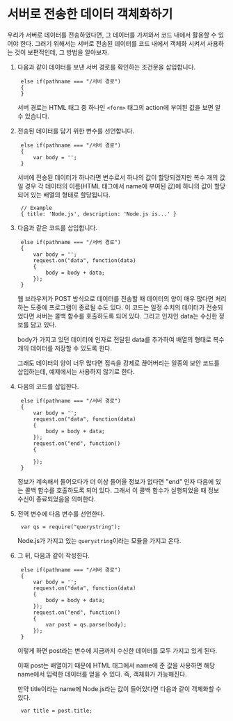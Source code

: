# 서버로 전송한 데이터 객체화하기
  
우리가 서버로 데이터를 전송하였다면, 그 데이터를 가져와서 코드 내에서 활용할 수 있어야 한다. 그러기 위해서는 서버로 전송된 데이터를 코드 내에서 객체화 시켜서 사용하는 것이 보편적인데, 그 방법을 알아보자.  
  
1. 다음과 같이 데이터를 보낸 서버 경로를 확인하는 조건문을 삽입합니다.  
  
        else if(pathname === "/서버 경로")
        {
        }
    
    서버 경로는 HTML 태그 중 하나인 `<form>` 태그의 action에 부여된 값을 보면 알 수 있습니다.  
  
2. 전송된 데이터를 담기 위한 변수를 선언합니다.  
  
        else if(pathname === "/서버 경로")
        {
            var body = '';
        }
  
    서버에 전송된 데이터가 하나라면 변수로서 하나의 값이 할당되겠지만 복수 개의 값일 경우 각 데이터의 이름(HTML 태그에서 name에 부여된 값)에 하나의 값이 할당되어 있는 배열의 형태로 할당됩니다.  
    
        // Example
        { title: 'Node.js', description: 'Node.js is...' }
  
3. 다음과 같은 코드를 삽입합니다.  
  
        else if(pathname === "/서버 경로")
        {
            var body = '';
            request.on("data", function(data)
            {
                body = body + data;
            });
        }
  
    웹 브라우저가 POST 방식으로 데이터를 전송할 때 데이터의 양이 매우 많다면 처리하는 도중에 프로그램이 종료될 수도 있다. 이 코드는 일정 수치의 데이터가 전송되었다면 서버는 콜백 함수를 호출하도록 되어 있다. 그리고 인자인 data는 수신한 정보를 담고 있다.  
    
    body가 가지고 있던 데이터에 인자로 전달된 data를 추가하여 배열의 형태로 복수 개의 데이터를 저장할 수 있도록 한다.  
    
    그래도 데이터의 양이 너무 많다면 접속을 강제로 끊어버리는 일종의 보안 코드를 삽입하는데, 예제에서는 사용하지 않기로 한다.  
  
4. 다음의 코드를 삽입한다.  
  
        else if(pathname === "/서버 경로")
        {
            var body = '';
            request.on("data", function(data)
            {
                body = body + data;
            });
            request.on("end", function()
            {

            });
        }
  
    정보가 계속해서 들어오다가 더 이상 들어올 정보가 없다면 "end" 인자 다음에 있는 콜백 함수를 호출하도록 되어 있다. 그래서 이 콜백 함수가 실행되었을 때 정보 수신이 종료되었음을 의미한다.  
  
5. 전역 변수에 다음 변수를 선언한다.  
  
        var qs = require("querystring");
  
    Node.js가 가지고 있는 `querystring`이라는 모듈을 가지고 온다.  
  
6. 그 뒤, 다음과 같이 작성한다.  
  
        else if(pathname === "/서버 경로")
        {
            var body = '';
            request.on("data", function(data)
            {
                body = body + data;
            });
            request.on("end", function()
            {
                var post = qs.parse(body);
            });
        }
  
    이렇게 하면 post라는 변수에 지금까지 수신한 데이터를 모두 가지고 있게 된다.  
    
    이때 post는 배열이기 때문에 HTML 태그에서 name에 준 값을 사용하면 해당 name에서 입력한 데이터를 얻을 수 있다. 즉, 객체화가 가능해진다.  
    
    만약 title이라는 name에 Node.js라는 값이 들어있다면 다음과 같이 객체화할 수 있다.  
    
        var title = post.title;
  
